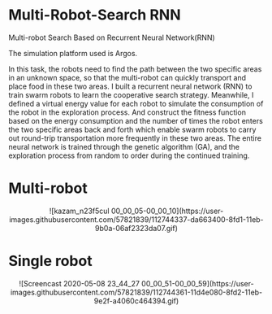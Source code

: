 # Multi-Robot-Search RNN
Multi-robot Search Based on Recurrent Neural Network(RNN)

The simulation platform used is Argos.

In this task, the robots need to find the path between the two specific areas in an unknown space, so that the multi-robot can quickly transport and place food in these two areas. I built a recurrent neural network (RNN) to train swarm robots to learn the cooperative search strategy. Meanwhile, I defined a virtual energy value for each robot to simulate the consumption of the robot in the exploration process. And construct the fitness function based on the energy consumption and the number of times the robot enters the two specific areas back and forth which enable swarm robots to carry out round-trip transportation more frequently in these two areas. The entire neural network is trained through the genetic algorithm (GA), and the exploration process from random to order during the continued training.

# Multi-robot
<p align="center">![kazam_n23f5cul 00_00_05-00_00_10](https://user-images.githubusercontent.com/57821839/112744337-da663400-8fd1-11eb-9b0a-06af2323da07.gif)</p>

# Single robot
<p align="center">![Screencast 2020-05-08 23_44_27 00_00_51-00_00_59](https://user-images.githubusercontent.com/57821839/112744361-11d4e080-8fd2-11eb-9e2f-a4060c464394.gif)</p>

